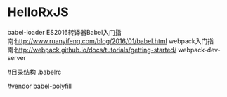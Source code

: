# HelloRxJS

babel-loader
ES2016转译器Babel入门指南:http://www.ruanyifeng.com/blog/2016/01/babel.html
webpack入门指南:http://webpack.github.io/docs/tutorials/getting-started/
webpack-dev-server


#目录结构
.babelrc

#vendor
babel-polyfill